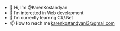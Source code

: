 - 👋 Hi, I’m @KarenKostandyan
- 👀 I’m interested in Web development
- 🌱 I’m currently learning C#/.Net
- 📫 How to reach me karenkostandyan13@gmail.com

<!---
KarenKostandyan/KarenKostandyan is a ✨ special ✨ repository because its `README.md` (this file) appears on your GitHub profile.
You can click the Preview link to take a look at your changes.
--->
